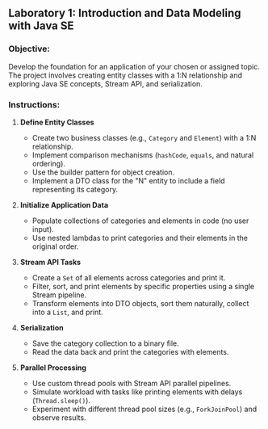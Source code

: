 ## Laboratory 1: Introduction and Data Modeling with Java SE

### Objective:
Develop the foundation for an application of your chosen or assigned topic. The project involves creating entity classes with a 1:N relationship and exploring Java SE concepts, Stream API, and serialization.

### Instructions:
1. **Define Entity Classes**
   - Create two business classes (e.g., `Category` and `Element`) with a 1:N relationship.
   - Implement comparison mechanisms (`hashCode`, `equals`, and natural ordering).
   - Use the builder pattern for object creation.
   - Implement a DTO class for the "N" entity to include a field representing its category.

2. **Initialize Application Data**
   - Populate collections of categories and elements in code (no user input).
   - Use nested lambdas to print categories and their elements in the original order.

3. **Stream API Tasks**
   - Create a `Set` of all elements across categories and print it.
   - Filter, sort, and print elements by specific properties using a single Stream pipeline.
   - Transform elements into DTO objects, sort them naturally, collect into a `List`, and print.

4. **Serialization**
   - Save the category collection to a binary file.
   - Read the data back and print the categories with elements.

5. **Parallel Processing**
   - Use custom thread pools with Stream API parallel pipelines.
   - Simulate workload with tasks like printing elements with delays (`Thread.sleep()`).
   - Experiment with different thread pool sizes (e.g., `ForkJoinPool`) and observe results.
